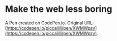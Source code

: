 # Make the web less boring

A Pen created on CodePen.io. Original URL: [https://codepen.io/piccalilli/pen/XWMWpzy](https://codepen.io/piccalilli/pen/XWMWpzy).


